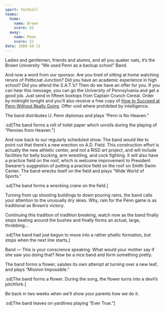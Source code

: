 ```yaml
---
sport: football
teams:
  home:
    name: Brown
    score: 42
  away:
    name: Penn
    score: 22
date: 1980-10-11
---
```


Ladies and gentlemen, friends and alumni, and all you quaker oats, it’s the Brown University “We used Penn as a backup school” Band.

And now a word from our sponsor. Are you tired of sitting at home watching reruns of Petticoat Junction? Did you have an academic experience in high school? Did you attend the S.A.T.’s? Then do we have an offer for you. If you can hear this message, you can go the University of Pennsylvania and get a good job. Just send in fifteen boxtops from Captain Crunch Cereal. Order by midnight tonight and you’ll also receive a free copy of <u>How to Succeed at Penn Without Really Going</u>. Offer void where prohibited by intelligence.

The band distributes U. Penn diplomas and plays “Penn is No Heaven.”

:sd[The band forms a roll of toilet paper which unrolls during the playing of “Pennies from Heaven.”]

And now back to our regularly scheduled show. The band would like to point cut that there’s a new erection on A.D. Field. This construction effort is actually the new athletic center, and not a RISD art project, and will include facilities for belly bucking, arm wrestling, and cock fighting. It will also have a practice field on the roof, which is welcome improvement to President Swearer’s suggestion of putting a practice field on the roof on Smith Swim Center. The band wrecks itself on the field and plays “Wide World of Sports.”

:sd[The band forms a wrecking crane on the field.]

Turning from up shooting buildings to down pouring rains, the band calls your attention to the unusually dry skies. Why, rain for the Penn game is as traditional as Brown’s victory.

Continuing this tradition of tradition breaking, watch now as the band finally stops beating around the bushes and finally forms an actual, large, throbbing…

:sd[The band had just begun to move into a rather phallic formation, but stops when the next line starts.]

Band — This is your conscience speaking. What would your mother say if she saw you doing that? Now be a nice band and form something pretty.

The band forms a flower, salutes its own attempt at turning over a new leaf, and plays “Mission Impossible.”

:sd[The band forms a flower. During the song, the flower turns into a devil’s pitchfork.]

Be back in two weeks when we’ll show your parents how we do it.

:sd[The band leaves on yardlines playing “Ever True.”]
